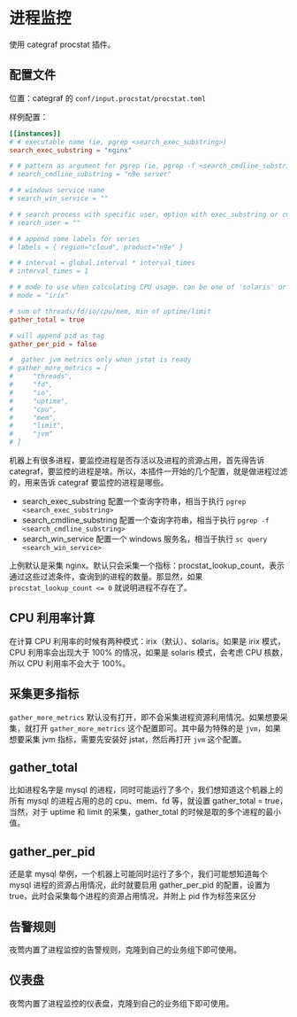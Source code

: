 # 进程监控

使用 categraf procstat 插件。

## 配置文件

位置：categraf 的 `conf/input.procstat/procstat.toml`

样例配置：

```toml
[[instances]]
# # executable name (ie, pgrep <search_exec_substring>)
search_exec_substring = "nginx"

# # pattern as argument for pgrep (ie, pgrep -f <search_cmdline_substring>)
# search_cmdline_substring = "n9e server"

# # windows service name
# search_win_service = ""

# # search process with specific user, option with exec_substring or cmdline_substring
# search_user = ""

# # append some labels for series
# labels = { region="cloud", product="n9e" }

# # interval = global.interval * interval_times
# interval_times = 1

# # mode to use when calculating CPU usage. can be one of 'solaris' or 'irix'
# mode = "irix"

# sum of threads/fd/io/cpu/mem, min of uptime/limit
gather_total = true

# will append pid as tag
gather_per_pid = false

#  gather jvm metrics only when jstat is ready
# gather_more_metrics = [
#     "threads",
#     "fd",
#     "io",
#     "uptime",
#     "cpu",
#     "mem",
#     "limit",
#     "jvm"
# ]
```

机器上有很多进程，要监控进程是否存活以及进程的资源占用，首先得告诉 categraf，要监控的进程是啥。所以，本插件一开始的几个配置，就是做进程过滤的，用来告诉 categraf 要监控的进程是哪些。

- search_exec_substring 配置一个查询字符串，相当于执行 `pgrep <search_exec_substring>`
- search_cmdline_substring 配置一个查询字符串，相当于执行 `pgrep -f <search_cmdline_substring>`
- search_win_service 配置一个 windows 服务名，相当于执行 `sc query <search_win_service>`

上例默认是采集 nginx。默认只会采集一个指标：procstat_lookup_count，表示通过这些过滤条件，查询到的进程的数量。那显然，如果 `procstat_lookup_count <= 0` 就说明进程不存在了。

## CPU 利用率计算

在计算 CPU 利用率的时候有两种模式：irix（默认）、solaris。如果是 irix 模式，CPU 利用率会出现大于 100% 的情况，如果是 solaris 模式，会考虑 CPU 核数，所以 CPU 利用率不会大于 100%。

## 采集更多指标

`gather_more_metrics` 默认没有打开，即不会采集进程资源利用情况。如果想要采集，就打开 `gather_more_metrics` 这个配置即可。其中最为特殊的是 `jvm`，如果想要采集 jvm 指标，需要先安装好 jstat，然后再打开 `jvm` 这个配置。

## gather_total

比如进程名字是 mysql 的进程，同时可能运行了多个，我们想知道这个机器上的所有 mysql 的进程占用的总的 cpu、mem、fd 等，就设置 gather_total = true，当然，对于 uptime 和 limit 的采集，gather_total 的时候是取的多个进程的最小值。

## gather_per_pid

还是拿 mysql 举例，一个机器上可能同时运行了多个，我们可能想知道每个 mysql 进程的资源占用情况，此时就要启用 gather_per_pid 的配置，设置为 true，此时会采集每个进程的资源占用情况，并附上 pid 作为标签来区分

## 告警规则

夜莺内置了进程监控的告警规则，克隆到自己的业务组下即可使用。

## 仪表盘

夜莺内置了进程监控的仪表盘，克隆到自己的业务组下即可使用。
